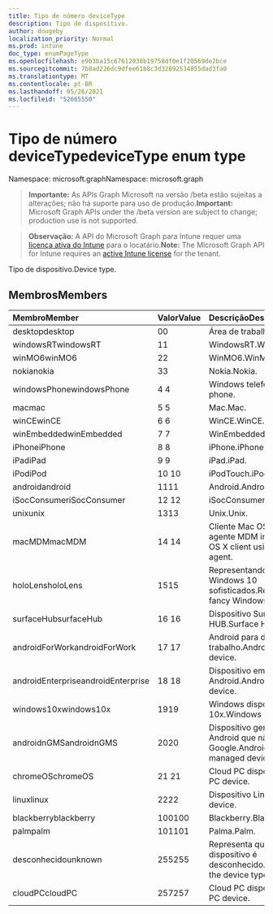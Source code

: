 ```yaml
---
title: Tipo de número deviceType
description: Tipo de dispositivo.
author: dougeby
localization_priority: Normal
ms.prod: intune
doc_type: enumPageType
ms.openlocfilehash: e9b3ba15c67612038b19758df0e1f20569de2bce
ms.sourcegitcommit: 7b8ad226dc9dfee61b8c3d32892534855dad3fa0
ms.translationtype: MT
ms.contentlocale: pt-BR
ms.lasthandoff: 05/26/2021
ms.locfileid: "52665550"
---
```

# <a name="devicetype-enum-type"></a><span data-ttu-id="af0f0-103">Tipo de número deviceType</span><span class="sxs-lookup"><span data-stu-id="af0f0-103">deviceType enum type</span></span>

<span data-ttu-id="af0f0-104">Namespace: microsoft.graph</span><span class="sxs-lookup"><span data-stu-id="af0f0-104">Namespace: microsoft.graph</span></span>

> <span data-ttu-id="af0f0-105">**Importante:** As APIs Graph Microsoft na versão /beta estão sujeitas a alterações; não há suporte para uso de produção.</span><span class="sxs-lookup"><span data-stu-id="af0f0-105">**Important:** Microsoft Graph APIs under the /beta version are subject to change; production use is not supported.</span></span>

> <span data-ttu-id="af0f0-106">**Observação:** A API do Microsoft Graph para Intune requer uma [licença ativa do Intune](https://go.microsoft.com/fwlink/?linkid=839381) para o locatário.</span><span class="sxs-lookup"><span data-stu-id="af0f0-106">**Note:** The Microsoft Graph API for Intune requires an [active Intune license](https://go.microsoft.com/fwlink/?linkid=839381) for the tenant.</span></span>

<span data-ttu-id="af0f0-107">Tipo de dispositivo.</span><span class="sxs-lookup"><span data-stu-id="af0f0-107">Device type.</span></span>

## <a name="members"></a><span data-ttu-id="af0f0-108">Membros</span><span class="sxs-lookup"><span data-stu-id="af0f0-108">Members</span></span>
|<span data-ttu-id="af0f0-109">Membro</span><span class="sxs-lookup"><span data-stu-id="af0f0-109">Member</span></span>|<span data-ttu-id="af0f0-110">Valor</span><span class="sxs-lookup"><span data-stu-id="af0f0-110">Value</span></span>|<span data-ttu-id="af0f0-111">Descrição</span><span class="sxs-lookup"><span data-stu-id="af0f0-111">Description</span></span>|
|:---|:---|:---|
|<span data-ttu-id="af0f0-112">desktop</span><span class="sxs-lookup"><span data-stu-id="af0f0-112">desktop</span></span>|<span data-ttu-id="af0f0-113">0</span><span class="sxs-lookup"><span data-stu-id="af0f0-113">0</span></span>|<span data-ttu-id="af0f0-114">Área de trabalho.</span><span class="sxs-lookup"><span data-stu-id="af0f0-114">Desktop.</span></span>|
|<span data-ttu-id="af0f0-115">windowsRT</span><span class="sxs-lookup"><span data-stu-id="af0f0-115">windowsRT</span></span>|<span data-ttu-id="af0f0-116">1</span><span class="sxs-lookup"><span data-stu-id="af0f0-116">1</span></span>|<span data-ttu-id="af0f0-117">WindowsRT.</span><span class="sxs-lookup"><span data-stu-id="af0f0-117">WindowsRT.</span></span>|
|<span data-ttu-id="af0f0-118">winMO6</span><span class="sxs-lookup"><span data-stu-id="af0f0-118">winMO6</span></span>|<span data-ttu-id="af0f0-119">2</span><span class="sxs-lookup"><span data-stu-id="af0f0-119">2</span></span>|<span data-ttu-id="af0f0-120">WinMO6.</span><span class="sxs-lookup"><span data-stu-id="af0f0-120">WinMO6.</span></span>|
|<span data-ttu-id="af0f0-121">nokia</span><span class="sxs-lookup"><span data-stu-id="af0f0-121">nokia</span></span>|<span data-ttu-id="af0f0-122">3</span><span class="sxs-lookup"><span data-stu-id="af0f0-122">3</span></span>|<span data-ttu-id="af0f0-123">Nokia.</span><span class="sxs-lookup"><span data-stu-id="af0f0-123">Nokia.</span></span>|
|<span data-ttu-id="af0f0-124">windowsPhone</span><span class="sxs-lookup"><span data-stu-id="af0f0-124">windowsPhone</span></span>|<span data-ttu-id="af0f0-125">4 </span><span class="sxs-lookup"><span data-stu-id="af0f0-125">4</span></span>|<span data-ttu-id="af0f0-126">Windows telefone.</span><span class="sxs-lookup"><span data-stu-id="af0f0-126">Windows phone.</span></span>|
|<span data-ttu-id="af0f0-127">mac</span><span class="sxs-lookup"><span data-stu-id="af0f0-127">mac</span></span>|<span data-ttu-id="af0f0-128">5 </span><span class="sxs-lookup"><span data-stu-id="af0f0-128">5</span></span>|<span data-ttu-id="af0f0-129">Mac.</span><span class="sxs-lookup"><span data-stu-id="af0f0-129">Mac.</span></span>|
|<span data-ttu-id="af0f0-130">winCE</span><span class="sxs-lookup"><span data-stu-id="af0f0-130">winCE</span></span>|<span data-ttu-id="af0f0-131">6 </span><span class="sxs-lookup"><span data-stu-id="af0f0-131">6</span></span>|<span data-ttu-id="af0f0-132">WinCE.</span><span class="sxs-lookup"><span data-stu-id="af0f0-132">WinCE.</span></span>|
|<span data-ttu-id="af0f0-133">winEmbedded</span><span class="sxs-lookup"><span data-stu-id="af0f0-133">winEmbedded</span></span>|<span data-ttu-id="af0f0-134">7 </span><span class="sxs-lookup"><span data-stu-id="af0f0-134">7</span></span>|<span data-ttu-id="af0f0-135">WinEmbedded.</span><span class="sxs-lookup"><span data-stu-id="af0f0-135">WinEmbedded.</span></span>|
|<span data-ttu-id="af0f0-136">iPhone</span><span class="sxs-lookup"><span data-stu-id="af0f0-136">iPhone</span></span>|<span data-ttu-id="af0f0-137">8 </span><span class="sxs-lookup"><span data-stu-id="af0f0-137">8</span></span>|<span data-ttu-id="af0f0-138">iPhone.</span><span class="sxs-lookup"><span data-stu-id="af0f0-138">iPhone.</span></span>|
|<span data-ttu-id="af0f0-139">iPad</span><span class="sxs-lookup"><span data-stu-id="af0f0-139">iPad</span></span>|<span data-ttu-id="af0f0-140">9 </span><span class="sxs-lookup"><span data-stu-id="af0f0-140">9</span></span>|<span data-ttu-id="af0f0-141">iPad.</span><span class="sxs-lookup"><span data-stu-id="af0f0-141">iPad.</span></span>|
|<span data-ttu-id="af0f0-142">iPod</span><span class="sxs-lookup"><span data-stu-id="af0f0-142">iPod</span></span>|<span data-ttu-id="af0f0-143">10 </span><span class="sxs-lookup"><span data-stu-id="af0f0-143">10</span></span>|<span data-ttu-id="af0f0-144">iPodTouch.</span><span class="sxs-lookup"><span data-stu-id="af0f0-144">iPodTouch.</span></span>|
|<span data-ttu-id="af0f0-145">android</span><span class="sxs-lookup"><span data-stu-id="af0f0-145">android</span></span>|<span data-ttu-id="af0f0-146">11</span><span class="sxs-lookup"><span data-stu-id="af0f0-146">11</span></span>|<span data-ttu-id="af0f0-147">Android.</span><span class="sxs-lookup"><span data-stu-id="af0f0-147">Android.</span></span>|
|<span data-ttu-id="af0f0-148">iSocConsumer</span><span class="sxs-lookup"><span data-stu-id="af0f0-148">iSocConsumer</span></span>|<span data-ttu-id="af0f0-149">12 </span><span class="sxs-lookup"><span data-stu-id="af0f0-149">12</span></span>|<span data-ttu-id="af0f0-150">iSocConsumer.</span><span class="sxs-lookup"><span data-stu-id="af0f0-150">iSocConsumer.</span></span>|
|<span data-ttu-id="af0f0-151">unix</span><span class="sxs-lookup"><span data-stu-id="af0f0-151">unix</span></span>|<span data-ttu-id="af0f0-152">13</span><span class="sxs-lookup"><span data-stu-id="af0f0-152">13</span></span>|<span data-ttu-id="af0f0-153">Unix.</span><span class="sxs-lookup"><span data-stu-id="af0f0-153">Unix.</span></span>|
|<span data-ttu-id="af0f0-154">macMDM</span><span class="sxs-lookup"><span data-stu-id="af0f0-154">macMDM</span></span>|<span data-ttu-id="af0f0-155">14 </span><span class="sxs-lookup"><span data-stu-id="af0f0-155">14</span></span>|<span data-ttu-id="af0f0-156">Cliente Mac OS X usando o agente MDM integrado.</span><span class="sxs-lookup"><span data-stu-id="af0f0-156">Mac OS X client using built in MDM agent.</span></span>|
|<span data-ttu-id="af0f0-157">holoLens</span><span class="sxs-lookup"><span data-stu-id="af0f0-157">holoLens</span></span>|<span data-ttu-id="af0f0-158">15</span><span class="sxs-lookup"><span data-stu-id="af0f0-158">15</span></span>|<span data-ttu-id="af0f0-159">Representando os óculos Windows 10 sofisticados.</span><span class="sxs-lookup"><span data-stu-id="af0f0-159">Representing the fancy Windows 10 goggles.</span></span>|
|<span data-ttu-id="af0f0-160">surfaceHub</span><span class="sxs-lookup"><span data-stu-id="af0f0-160">surfaceHub</span></span>|<span data-ttu-id="af0f0-161">16 </span><span class="sxs-lookup"><span data-stu-id="af0f0-161">16</span></span>|<span data-ttu-id="af0f0-162">Dispositivo Surface HUB.</span><span class="sxs-lookup"><span data-stu-id="af0f0-162">Surface HUB device.</span></span>|
|<span data-ttu-id="af0f0-163">androidForWork</span><span class="sxs-lookup"><span data-stu-id="af0f0-163">androidForWork</span></span>|<span data-ttu-id="af0f0-164">17 </span><span class="sxs-lookup"><span data-stu-id="af0f0-164">17</span></span>|<span data-ttu-id="af0f0-165">Android para dispositivo de trabalho.</span><span class="sxs-lookup"><span data-stu-id="af0f0-165">Android for work device.</span></span>|
|<span data-ttu-id="af0f0-166">androidEnterprise</span><span class="sxs-lookup"><span data-stu-id="af0f0-166">androidEnterprise</span></span>|<span data-ttu-id="af0f0-167">18 </span><span class="sxs-lookup"><span data-stu-id="af0f0-167">18</span></span>|<span data-ttu-id="af0f0-168">Dispositivo empresarial Android.</span><span class="sxs-lookup"><span data-stu-id="af0f0-168">Android enterprise device.</span></span>|
|<span data-ttu-id="af0f0-169">windows10x</span><span class="sxs-lookup"><span data-stu-id="af0f0-169">windows10x</span></span>|<span data-ttu-id="af0f0-170">19</span><span class="sxs-lookup"><span data-stu-id="af0f0-170">19</span></span>|<span data-ttu-id="af0f0-171">Windows dispositivo 10x.</span><span class="sxs-lookup"><span data-stu-id="af0f0-171">Windows 10x device.</span></span>|
|<span data-ttu-id="af0f0-172">androidnGMS</span><span class="sxs-lookup"><span data-stu-id="af0f0-172">androidnGMS</span></span>|<span data-ttu-id="af0f0-173">20</span><span class="sxs-lookup"><span data-stu-id="af0f0-173">20</span></span>|<span data-ttu-id="af0f0-174">Dispositivo gerenciado do Android que não seja do Google.</span><span class="sxs-lookup"><span data-stu-id="af0f0-174">Android non Google managed device.</span></span>|
|<span data-ttu-id="af0f0-175">chromeOS</span><span class="sxs-lookup"><span data-stu-id="af0f0-175">chromeOS</span></span>|<span data-ttu-id="af0f0-176"> 21 </span><span class="sxs-lookup"><span data-stu-id="af0f0-176">21</span></span>|<span data-ttu-id="af0f0-177">Cloud PC dispositivo.</span><span class="sxs-lookup"><span data-stu-id="af0f0-177">Cloud PC device.</span></span>|
|<span data-ttu-id="af0f0-178">linux</span><span class="sxs-lookup"><span data-stu-id="af0f0-178">linux</span></span>|<span data-ttu-id="af0f0-179">22</span><span class="sxs-lookup"><span data-stu-id="af0f0-179">22</span></span>|<span data-ttu-id="af0f0-180">Dispositivo Linux.</span><span class="sxs-lookup"><span data-stu-id="af0f0-180">Linux device.</span></span>|
|<span data-ttu-id="af0f0-181">blackberry</span><span class="sxs-lookup"><span data-stu-id="af0f0-181">blackberry</span></span>|<span data-ttu-id="af0f0-182">100</span><span class="sxs-lookup"><span data-stu-id="af0f0-182">100</span></span>|<span data-ttu-id="af0f0-183">Blackberry.</span><span class="sxs-lookup"><span data-stu-id="af0f0-183">Blackberry.</span></span>|
|<span data-ttu-id="af0f0-184">palm</span><span class="sxs-lookup"><span data-stu-id="af0f0-184">palm</span></span>|<span data-ttu-id="af0f0-185">101</span><span class="sxs-lookup"><span data-stu-id="af0f0-185">101</span></span>|<span data-ttu-id="af0f0-186">Palma.</span><span class="sxs-lookup"><span data-stu-id="af0f0-186">Palm.</span></span>|
|<span data-ttu-id="af0f0-187">desconhecido</span><span class="sxs-lookup"><span data-stu-id="af0f0-187">unknown</span></span>|<span data-ttu-id="af0f0-188">255</span><span class="sxs-lookup"><span data-stu-id="af0f0-188">255</span></span>|<span data-ttu-id="af0f0-189">Representa que o tipo de dispositivo é desconhecido.</span><span class="sxs-lookup"><span data-stu-id="af0f0-189">Represents that the device type is unknown.</span></span>|
|<span data-ttu-id="af0f0-190">cloudPC</span><span class="sxs-lookup"><span data-stu-id="af0f0-190">cloudPC</span></span>|<span data-ttu-id="af0f0-191">257</span><span class="sxs-lookup"><span data-stu-id="af0f0-191">257</span></span>|<span data-ttu-id="af0f0-192">Cloud PC dispositivo.</span><span class="sxs-lookup"><span data-stu-id="af0f0-192">Cloud PC device.</span></span>|



